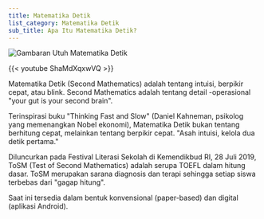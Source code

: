 ```yaml
---
title: Matematika Detik
list_category: Matematika Detik
sub_title: Apa Itu Matematika Detik?
---
```



![Gambaran Utuh Matematika Detik](/images/uploads/whatsapp-image-2025-07-27-at-18.26.47_b8d0e08c.jpg "Gambaran Utuh Matematika Detik")


{{< youtube ShaMdXqxwVQ >}}



Matematika Detik (Second Mathematics) adalah tentang intuisi, berpikir cepat, atau blink.  Second Mathematics adalah tentang detail -operasional "your gut is your second brain".



Terinspirasi buku "Thinking Fast and Slow" (Daniel Kahneman, psikolog yang memenangkan Nobel ekonomi), Matematika Detik bukan tentang berhitung cepat, melainkan tentang berpikir cepat. "Asah intuisi, kelola dua detik pertama."



Diluncurkan pada Festival Literasi Sekolah di Kemendikbud RI, 28 Juli 2019, ToSM (Test of Second Mathematics) adalah serupa TOEFL dalam hitung dasar. ToSM merupakan sarana diagnosis dan terapi sehingga setiap siswa terbebas dari "gagap hitung".



Saat ini tersedia dalam bentuk konvensional (paper-based) dan digital (aplikasi Android).
